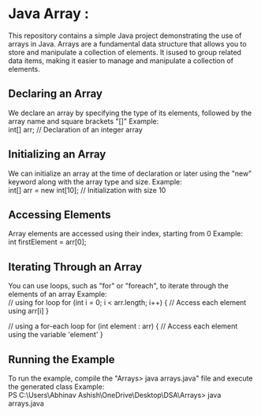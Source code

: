 # Java Array :

This repository contains a simple Java project demonstrating the use of arrays in Java. 
Arrays are a fundamental data structure that allows you to store and manipulate a collection of elements. It isused to group related data items, making it easier to manage and manipulate a collection of elements.

## Declaring an Array
We declare an array by specifying the type of its elements, followed by the array name and square brackets "[]"
Example: <br>
int[] arr; // Declaration of an integer array

## Initializing an Array
We can initialize an array at the time of declaration or later using the "new" keyword along with the array type and size.
Example:<br>
int[] arr = new int[10]; // Initialization with size 10

## Accessing Elements
Array elements are accessed using their index, starting from 0
Example:<br>
int firstElement = arr[0];

## Iterating Through an Array
You can use loops, such as "for" or "foreach", to iterate through the elements of an array
Example:<br>
    // using for loop
for (int i = 0; i < arr.length; i++) {
    // Access each element using arr[i]
}

// using a for-each loop
for (int element : arr) {
    // Access each element using the variable 'element'
}

## Running the Example
To run the example, compile the "Arrays> java arrays.java" file and execute the generated class
Example:<br>
PS C:\Users\Abhinav Ashish\OneDrive\Desktop\DSA\Arrays> java arrays.java




